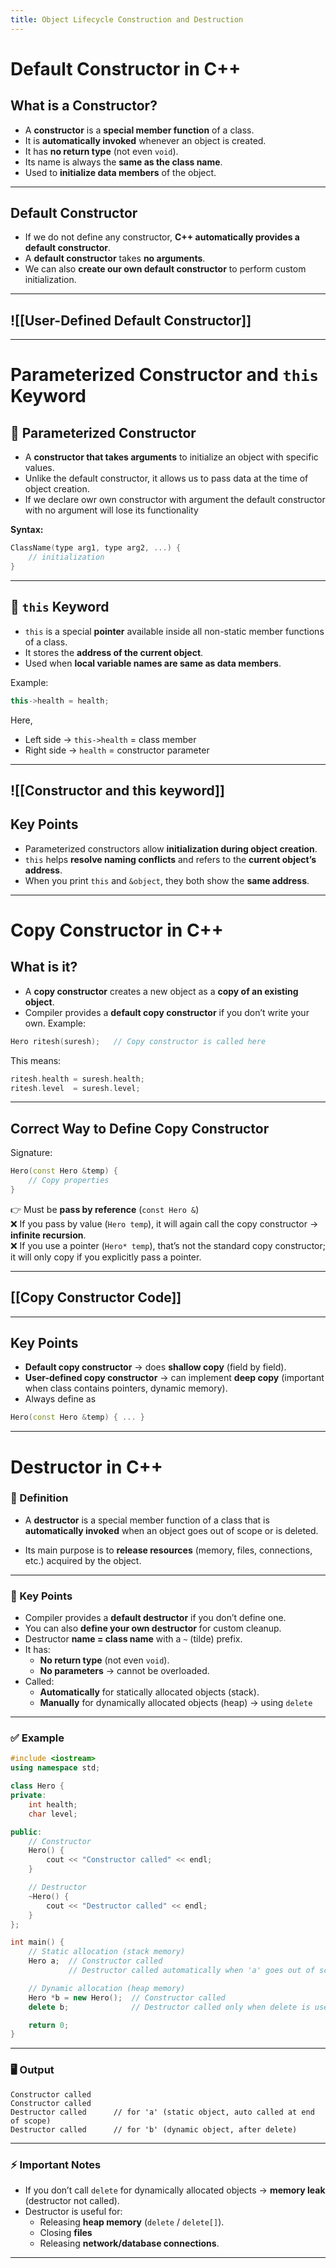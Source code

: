 ```yaml
---
title: Object Lifecycle Construction and Destruction
---
```


# Default Constructor in C++

## What is a Constructor?

- A **constructor** is a **special member function** of a class.
- It is **automatically invoked** whenever an object is created.
- It has **no return type** (not even `void`).
- Its name is always the **same as the class name**.
- Used to **initialize data members** of the object.

---

## Default Constructor

- If we do not define any constructor, **C++ automatically provides a default constructor**.
- A **default constructor** takes **no arguments**.
- We can also **create our own default constructor** to perform custom initialization.
---
##  ![[User-Defined Default Constructor]]

---

# Parameterized Constructor and `this` Keyword

## 🔹 Parameterized Constructor

- A **constructor that takes arguments** to initialize an object with specific values.
- Unlike the default constructor, it allows us to pass data at the time of object creation.
- If we declare owr own constructor with argument the default constructor with no argument will lose its functionality 

**Syntax:**

```cpp
ClassName(type arg1, type arg2, ...) {
    // initialization
}
```

---

## 🔹 `this` Keyword

- `this` is a special **pointer** available inside all non-static member functions of a class.    
- It stores the **address of the current object**.
- Used when **local variable names are same as data members**.

Example:

```cpp
this->health = health;
```

Here,

- Left side → `this->health` = class member
- Right side → `health` = constructor parameter

---
## ![[Constructor and this keyword]]
## Key Points

- Parameterized constructors allow **initialization during object creation**.
- `this` helps **resolve naming conflicts** and refers to the **current object’s address**.
- When you print `this` and `&object`, they both show the **same address**.

---

# Copy Constructor in C++

## What is it?

- A **copy constructor** creates a new object as a **copy of an existing object**.
- Compiler provides a **default copy constructor** if you don’t write your own.
Example:

```cpp
Hero ritesh(suresh);   // Copy constructor is called here
```

This means:

```cpp
ritesh.health = suresh.health;
ritesh.level  = suresh.level;
```

---

## Correct Way to Define Copy Constructor

Signature:

```cpp
Hero(const Hero &temp) {
    // Copy properties
}
```

👉 Must be **pass by reference** (`const Hero &`)  
❌ If you pass by value (`Hero temp`), it will again call the copy constructor → **infinite recursion**.  
❌ If you use a pointer (`Hero* temp`), that’s not the standard copy constructor; it will only copy if you explicitly pass a pointer.

---
## [[Copy Constructor Code]]

---
## Key Points

- **Default copy constructor** → does **shallow copy** (field by field).
- **User-defined copy constructor** → can implement **deep copy** (important when class contains pointers, dynamic memory).
- Always define as
```cpp
Hero(const Hero &temp) { ... }
 ```

---

# Destructor in C++

### 📌 Definition

- A **destructor** is a special member function of a class that is **automatically invoked** when an object goes out of scope or is deleted.
    
- Its main purpose is to **release resources** (memory, files, connections, etc.) acquired by the object.
    

---

### 🔑 Key Points

- Compiler provides a **default destructor** if you don’t define one.
- You can also **define your own destructor** for custom cleanup.
- Destructor **name = class name** with a `~` (tilde) prefix.
- It has:
    - **No return type** (not even `void`).
    - **No parameters** → cannot be overloaded.        
- Called:
    - **Automatically** for statically allocated objects (stack).
    - **Manually** for dynamically allocated objects (heap) → using `delete`        

---

### ✅ Example

```cpp
#include <iostream>
using namespace std;

class Hero {
private:
    int health;
    char level;

public:
    // Constructor
    Hero() {
        cout << "Constructor called" << endl;
    }

    // Destructor
    ~Hero() {
        cout << "Destructor called" << endl;
    }
};

int main() {
    // Static allocation (stack memory)
    Hero a;  // Constructor called
             // Destructor called automatically when 'a' goes out of scope

    // Dynamic allocation (heap memory)
    Hero *b = new Hero();  // Constructor called
    delete b;              // Destructor called only when delete is used

    return 0;
}
```

---

### 🖥️ Output

```
Constructor called
Constructor called
Destructor called      // for 'a' (static object, auto called at end of scope)
Destructor called      // for 'b' (dynamic object, after delete)
```

---

### ⚡ Important Notes

- If you don’t call `delete` for dynamically allocated objects → **memory leak** (destructor not called).
- Destructor is useful for:
    - Releasing **heap memory** (`delete` / `delete[]`).
    - Closing **files**        
    - Releasing **network/database connections**.

---